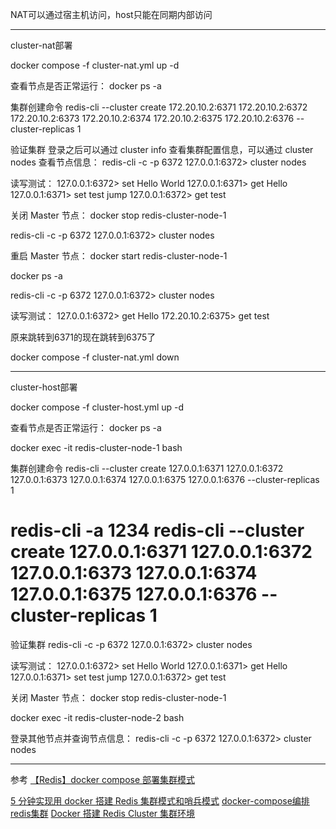 NAT可以通过宿主机访问，host只能在同期内部访问

-----------------------------------------------------------------------------
cluster-nat部署


docker compose -f cluster-nat.yml up -d

查看节点是否正常运行：
docker ps -a

集群创建命令
redis-cli --cluster create 172.20.10.2:6371 172.20.10.2:6372 172.20.10.2:6373 172.20.10.2:6374 172.20.10.2:6375 172.20.10.2:6376 --cluster-replicas 1

验证集群
登录之后可以通过 cluster info 查看集群配置信息，可以通过 cluster nodes 查看节点信息：
redis-cli -c -p 6372
127.0.0.1:6372> cluster nodes

读写测试：
127.0.0.1:6372> set Hello World
127.0.0.1:6371> get Hello
127.0.0.1:6371> set test jump
127.0.0.1:6372> get test


关闭 Master 节点：
docker stop redis-cluster-node-1

redis-cli -c -p 6372
127.0.0.1:6372> cluster nodes


重启 Master 节点：
docker start redis-cluster-node-1

docker ps -a

redis-cli -c -p 6372
127.0.0.1:6372> cluster nodes


读写测试：
127.0.0.1:6372> get Hello
172.20.10.2:6375> get test

原来跳转到6371的现在跳转到6375了


docker compose -f cluster-nat.yml down


-----------------------------------------------------------------------------

cluster-host部署

docker compose -f cluster-host.yml up -d

查看节点是否正常运行：
docker ps -a

docker exec -it redis-cluster-node-1 bash

集群创建命令
redis-cli --cluster create 127.0.0.1:6371 127.0.0.1:6372 127.0.0.1:6373 127.0.0.1:6374 127.0.0.1:6375 127.0.0.1:6376 --cluster-replicas 1
# redis-cli -a 1234 redis-cli --cluster create 127.0.0.1:6371 127.0.0.1:6372 127.0.0.1:6373 127.0.0.1:6374 127.0.0.1:6375 127.0.0.1:6376 --cluster-replicas 1

验证集群
redis-cli -c -p 6372
127.0.0.1:6372> cluster nodes

读写测试：
127.0.0.1:6372> set Hello World
127.0.0.1:6371> get Hello
127.0.0.1:6371> set test jump
127.0.0.1:6372> get test

关闭 Master 节点：
docker stop redis-cluster-node-1

docker exec -it redis-cluster-node-2 bash

登录其他节点并查询节点信息：
redis-cli -c -p 6372
127.0.0.1:6372> cluster nodes

-----------------------------------------------------------------------------




参考
[【Redis】docker compose 部署集群模式](https://juejin.cn/post/6997723668155482149)

[5 分钟实现用 docker 搭建 Redis 集群模式和哨兵模式](https://xie.infoq.cn/article/bcef50b14c4e787d65f92a2b9)
[docker-compose编排redis集群](https://segmentfault.com/a/1190000039024451)
[Docker 搭建 Redis Cluster 集群环境](https://xie.infoq.cn/article/a5536b928edd12beb32fcabf9)
[]()
[]()






